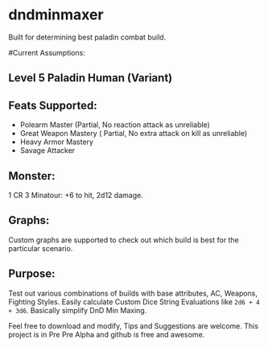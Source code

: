 # dndminmaxer

Built for determining best paladin combat build. 

#Current Assumptions:
## Level 5 Paladin Human (Variant)
## Feats Supported:
- Polearm Master (Partial, No reaction attack as unreliable)
- Great Weapon Mastery ( Partial, No extra attack on kill as unreliable)
- Heavy Armor Mastery
- Savage Attacker

## Monster:
1 CR 3 Minatour: +6 to hit, 2d12 damage.

## Graphs:
Custom graphs are supported to check out which build is best for the particular scenario.

## Purpose:
Test out various combinations of builds with base attributes, AC, Weapons, Fighting Styles.
Easily calculate Custom Dice String Evaluations like `2d6 + 4 + 3d6`.
Basically simplify DnD Min Maxing.

Feel free to download and modify, Tips and Suggestions are welcome.
This project is in Pre Pre Alpha and github is free and awesome.



